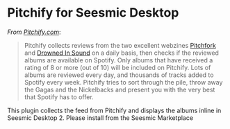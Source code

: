 Pitchify for Seesmic Desktop
===================================================

_From [Pitchify.com](http://pitchify.com)_:
>Pitchify collects reviews from the two excellent webzines [Pitchfork](http://www.pitchfork.com) and [Drowned In Sound](http://drownedinsound.com/) on a daily basis, 
then checks if the reviewed albums are available on Spotify. Only albums that have received a rating of 8 or more (out of 10) will be included on Pitchify. 
Lots of albums are reviewed every day, and thousands of tracks added to Spotify every week. Pitchify tries to sort through the pile, throw away the Gagas and the 
Nickelbacks and present you with the very best that Spotify has to offer.

This plugin collects the feed from Pitchify and displays the albums inline in Seesmic Desktop 2. Please install from the Seesmic Marketplace